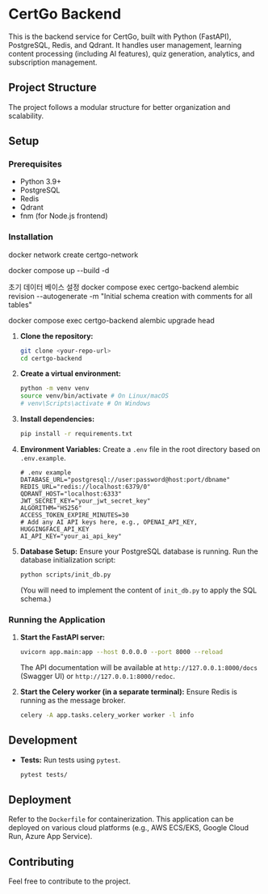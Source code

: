 
# CertGo Backend

This is the backend service for CertGo, built with Python (FastAPI), PostgreSQL, Redis, and Qdrant. It handles user management, learning content processing (including AI features), quiz generation, analytics, and subscription management.

## Project Structure

The project follows a modular structure for better organization and scalability.

## Setup

### Prerequisites

* Python 3.9+
* PostgreSQL
* Redis
* Qdrant
* fnm (for Node.js frontend)

### Installation

docker network create certgo-network

docker compose up --build -d

초기 데이터 베이스 설정
docker compose exec certgo-backend alembic revision --autogenerate -m "Initial schema creation with comments for all tables"

docker compose exec certgo-backend alembic upgrade head


1.  **Clone the repository:**
    ```bash
    git clone <your-repo-url>
    cd certgo-backend
    ```

2.  **Create a virtual environment:**
    ```bash
    python -m venv venv
    source venv/bin/activate # On Linux/macOS
    # venv\Scripts\activate # On Windows
    ```

3.  **Install dependencies:**
    ```bash
    pip install -r requirements.txt
    ```

4.  **Environment Variables:**
    Create a `.env` file in the root directory based on `.env.example`.

    ```env
    # .env example
    DATABASE_URL="postgresql://user:password@host:port/dbname"
    REDIS_URL="redis://localhost:6379/0"
    QDRANT_HOST="localhost:6333"
    JWT_SECRET_KEY="your_jwt_secret_key"
    ALGORITHM="HS256"
    ACCESS_TOKEN_EXPIRE_MINUTES=30
    # Add any AI API keys here, e.g., OPENAI_API_KEY, HUGGINGFACE_API_KEY
    AI_API_KEY="your_ai_api_key"
    ```

5.  **Database Setup:**
    Ensure your PostgreSQL database is running.
    Run the database initialization script:
    ```bash
    python scripts/init_db.py
    ```
    (You will need to implement the content of `init_db.py` to apply the SQL schema.)

### Running the Application

1.  **Start the FastAPI server:**
    ```bash
    uvicorn app.main:app --host 0.0.0.0 --port 8000 --reload
    ```
    The API documentation will be available at `http://127.0.0.1:8000/docs` (Swagger UI) or `http://127.0.0.1:8000/redoc`.

2.  **Start the Celery worker (in a separate terminal):**
    Ensure Redis is running as the message broker.
    ```bash
    celery -A app.tasks.celery_worker worker -l info
    ```

## Development

* **Tests:** Run tests using `pytest`.
    ```bash
    pytest tests/
    ```

## Deployment

Refer to the `Dockerfile` for containerization. This application can be deployed on various cloud platforms (e.g., AWS ECS/EKS, Google Cloud Run, Azure App Service).

## Contributing

Feel free to contribute to the project.
